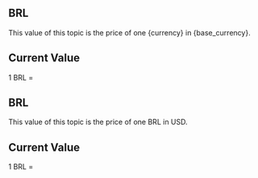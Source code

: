 ## BRL

This value of this topic is the price of one {currency} in {base_currency}.

## Current Value

1 BRL = <Topic topic="finance/stock-exchange/currency/BRL/USD" decimals="3" unit="USD"/>

## BRL

This value of this topic is the price of one BRL in USD.

## Current Value

1 BRL = <Topic topic="finance/stock-exchange/currency/BRL/USD" decimals="3" unit="USD"/>

